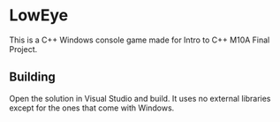 # LowEye
This is a C++ Windows console game made for Intro to C++ M10A Final Project.
## Building
Open the solution in Visual Studio and build.  It uses no external libraries except for the ones that come with Windows.